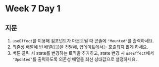 # Week 7 Day 1

## 지문

1. `useEffect`를 이용해 컴포넌트가 마운트될 때 콘솔에 `"Mounted"`를 출력하세요.  
2. 의존성 배열에 빈 배열(`[]`)을 전달해, 업데이트에서는 호출되지 않게 하세요.  
3. 버튼 클릭 시 state를 변경하는 로직을 추가하고, state 변경 시 `useEffect`에서 `"Updated"`를 출력하도록 의존성 배열을 최신 상태값으로 설정하세요.
